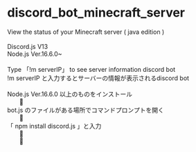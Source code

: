 # discord_bot_minecraft_server
View the status of your Minecraft server ( java edition )
<br>
<br>
Discord.js V13
<br>
Node.js Ver.16.6.0~
<br>
<br>
Type 「!m serverIP」 to see server information discord bot
<br>
!m serverIP と入力するとサーバーの情報が表示されるdiscord bot
<br>
<br>
Node.js Ver.16.6.0 以上のものをインストール
<br>
&emsp;&emsp;:arrow_down_small:
<br>
bot.js のファイルがある場所でコマンドプロンプトを開く
<br>
&emsp;&emsp;:arrow_down_small:
<br>
「 npm install discord.js 」と入力
<br>
&emsp;&emsp;:arrow_down_small:
<br>
&emsp;&emsp;:arrow_down_small:
